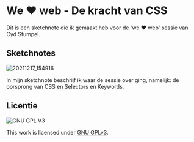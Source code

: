 
# We ❤️ web - De kracht van CSS
Dit is een sketchnote die ik gemaakt heb voor de 'we ❤️ web' sessie van Cyd Stumpel.

## Sketchnotes

![20211217_154916](https://user-images.githubusercontent.com/26089533/146746386-d8de5ab3-82ac-4e8d-a85e-d91d4549755e.jpg)

In mijn sketchnote beschrijf ik waar de sessie over ging, namelijk: de oorsprong van CSS en Selectors en Keywords.

## Licentie

![GNU GPL V3](https://www.gnu.org/graphics/gplv3-127x51.png)

This work is licensed under [GNU GPLv3](./LICENSE).
